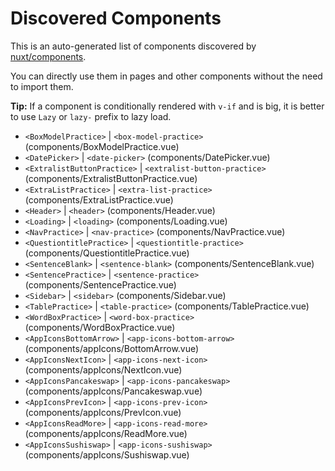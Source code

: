 # Discovered Components

This is an auto-generated list of components discovered by [nuxt/components](https://github.com/nuxt/components).

You can directly use them in pages and other components without the need to import them.

**Tip:** If a component is conditionally rendered with `v-if` and is big, it is better to use `Lazy` or `lazy-` prefix to lazy load.

- `<BoxModelPractice>` | `<box-model-practice>` (components/BoxModelPractice.vue)
- `<DatePicker>` | `<date-picker>` (components/DatePicker.vue)
- `<ExtralistButtonPractice>` | `<extralist-button-practice>` (components/ExtralistButtonPractice.vue)
- `<ExtraListPractice>` | `<extra-list-practice>` (components/ExtraListPractice.vue)
- `<Header>` | `<header>` (components/Header.vue)
- `<Loading>` | `<loading>` (components/Loading.vue)
- `<NavPractice>` | `<nav-practice>` (components/NavPractice.vue)
- `<QuestiontitlePractice>` | `<questiontitle-practice>` (components/QuestiontitlePractice.vue)
- `<SentenceBlank>` | `<sentence-blank>` (components/SentenceBlank.vue)
- `<SentencePractice>` | `<sentence-practice>` (components/SentencePractice.vue)
- `<Sidebar>` | `<sidebar>` (components/Sidebar.vue)
- `<TablePractice>` | `<table-practice>` (components/TablePractice.vue)
- `<WordBoxPractice>` | `<word-box-practice>` (components/WordBoxPractice.vue)
- `<AppIconsBottomArrow>` | `<app-icons-bottom-arrow>` (components/appIcons/BottomArrow.vue)
- `<AppIconsNextIcon>` | `<app-icons-next-icon>` (components/appIcons/NextIcon.vue)
- `<AppIconsPancakeswap>` | `<app-icons-pancakeswap>` (components/appIcons/Pancakeswap.vue)
- `<AppIconsPrevIcon>` | `<app-icons-prev-icon>` (components/appIcons/PrevIcon.vue)
- `<AppIconsReadMore>` | `<app-icons-read-more>` (components/appIcons/ReadMore.vue)
- `<AppIconsSushiswap>` | `<app-icons-sushiswap>` (components/appIcons/Sushiswap.vue)

